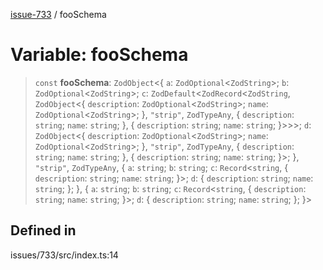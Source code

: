 [issue-733](../README.md) / fooSchema

# Variable: fooSchema

> `const` **fooSchema**: `ZodObject`\<\{ `a`: `ZodOptional`\<`ZodString`\>; `b`: `ZodOptional`\<`ZodString`\>; `c`: `ZodDefault`\<`ZodRecord`\<`ZodString`, `ZodObject`\<\{ `description`: `ZodOptional`\<`ZodString`\>; `name`: `ZodOptional`\<`ZodString`\>; \}, `"strip"`, `ZodTypeAny`, \{ `description`: `string`; `name`: `string`; \}, \{ `description`: `string`; `name`: `string`; \}\>\>\>; `d`: `ZodObject`\<\{ `description`: `ZodOptional`\<`ZodString`\>; `name`: `ZodOptional`\<`ZodString`\>; \}, `"strip"`, `ZodTypeAny`, \{ `description`: `string`; `name`: `string`; \}, \{ `description`: `string`; `name`: `string`; \}\>; \}, `"strip"`, `ZodTypeAny`, \{ `a`: `string`; `b`: `string`; `c`: `Record`\<`string`, \{ `description`: `string`; `name`: `string`; \}\>; `d`: \{ `description`: `string`; `name`: `string`; \}; \}, \{ `a`: `string`; `b`: `string`; `c`: `Record`\<`string`, \{ `description`: `string`; `name`: `string`; \}\>; `d`: \{ `description`: `string`; `name`: `string`; \}; \}\>

## Defined in

issues/733/src/index.ts:14
